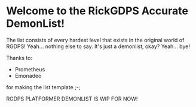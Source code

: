 # Welcome to the RickGDPS Accurate DemonList!

The list consists of every hardest level that exists in the original world of RGDPS!
Yeah... nothing else to say. It's just a demonlist, okay? Yeah... bye!

Thanks to:
- Prometheus
- Emonadeo

for making the list template ;-;

RGDPS PLATFORMER DEMONLIST IS WIP FOR NOW!
